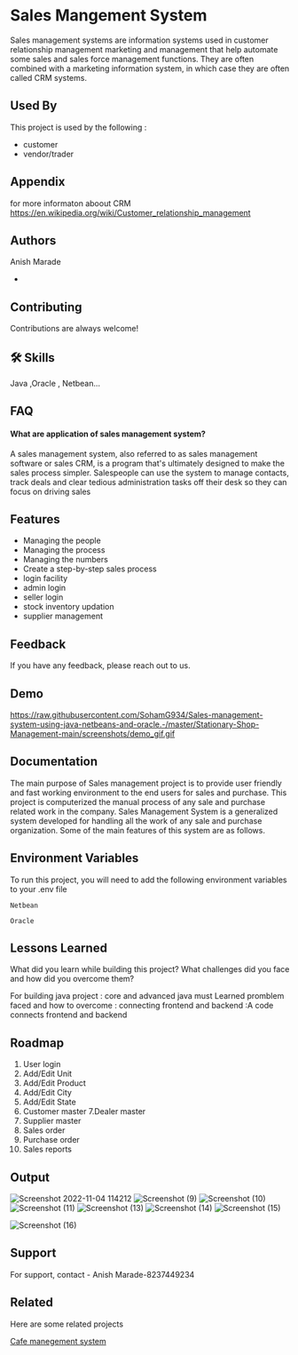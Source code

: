 
# Sales Mangement System


Sales management systems are information systems used in customer relationship management marketing and management that help automate some sales and sales force management functions. They are often combined with a marketing information system, in which case they are often called CRM systems.


## Used By

This project is used by the following :

- customer
- vendor/trader


## Appendix

for more informaton aboout CRM https://en.wikipedia.org/wiki/Customer_relationship_management


## Authors
Anish Marade

- 
## Contributing

Contributions are always welcome!


## 🛠 Skills
Java ,Oracle , Netbean...


## FAQ

#### What are application of sales management system?

A sales management system, also referred to as sales management software or sales CRM, is a program that's ultimately designed to make the sales process simpler. Salespeople can use the system to manage contacts, track deals and clear tedious administration tasks off their desk so they can focus on driving sales




## Features

- Managing the people
- Managing the process
- Managing the numbers
- Create a step-by-step sales process
- login facility 
- admin login
- seller login
- stock inventory updation
- supplier management 


## Feedback

If you have any feedback, please reach out to us.


## Demo


https://raw.githubusercontent.com/SohamG934/Sales-management-system-using-java-netbeans-and-oracle.-/master/Stationary-Shop-Management-main/screenshots/demo_gif.gif
## Documentation

The main purpose of Sales management project is to provide user friendly and fast working environment to
the end users for sales and purchase. This project is computerized the manual process of any sale and
purchase related work in the company. Sales Management System is a generalized system developed for
handling all the work of any sale and purchase organization. Some of the main features of this system are as
follows.


## Environment Variables

To run this project, you will need to add the following environment variables to your .env file

`Netbean`

`Oracle`


## Lessons Learned

What did you learn while building this project? What challenges did you face and how did you overcome them?

For building java project : core and advanced java must Learned
promblem faced and how to overcome :
connecting frontend and backend :A code connects frontend and backend
## Roadmap

1. User login
2. Add/Edit Unit
3. Add/Edit Product
4. Add/Edit City
5. Add/Edit State
6. Customer master
7.Dealer master
8. Supplier master
9. Sales order
10. Purchase order
11. Sales reports


## Output

![Screenshot 2022-11-04 114212](https://user-images.githubusercontent.com/100023166/199906339-c036d289-16ad-40b6-bd27-b94ae32dba23.png)
![Screenshot (9)](https://user-images.githubusercontent.com/100023166/199904654-93dbbe3d-f6f1-49d0-a30b-9d8c702c194c.png)
![Screenshot (10)](https://user-images.githubusercontent.com/100023166/199905176-4b60e4c3-d97c-4670-9739-8f07bc3a33d9.png)
![Screenshot (11)](https://user-images.githubusercontent.com/100023166/199905272-6bee7420-98c6-4da3-8d7c-6026a492c0ac.png)
![Screenshot (13)](https://user-images.githubusercontent.com/100023166/199905519-7b1db395-298a-4b69-bb45-24c3e4b82e7e.png)
![Screenshot (14)](https://user-images.githubusercontent.com/100023166/199905596-e504bca3-3ee5-4c25-9c24-b2aa442af042.png)
![Screenshot (15)](https://user-images.githubusercontent.com/100023166/199905663-95942071-466b-4b31-9cf4-13666b29115d.png)

![Screenshot (16)](https://user-images.githubusercontent.com/100023166/199905714-d822eede-8953-495d-bd6b-721a0229494c.png)

## Support

For support,  contact - Anish Marade-8237449234


## Related

Here are some related projects

[Cafe manegement system](https://www.youtube.com/watch?v=CEUu530qnn8)

